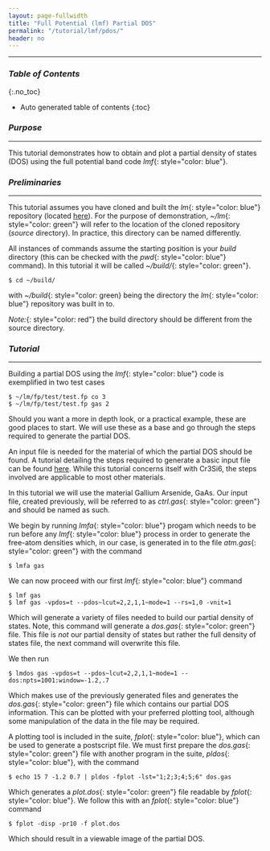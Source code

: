 ```yaml
---
layout: page-fullwidth
title: "Full Potential (lmf) Partial DOS"
permalink: "/tutorial/lmf/pdos/"
header: no
---
```


____________________________________________________________

### _Table of Contents_
{:.no_toc}
*  Auto generated table of contents
{:toc} 

### _Purpose_
_____________________________________________________________
This tutorial demonstrates how to obtain and plot a partial density of states (DOS) using the full potential band code _lmf_{: style="color: blue"}.

### _Preliminaries_
_____________________________________________________________
This tutorial assumes you have cloned and built the _lm_{: style="color: blue"} repository (located [here](https://bitbucket.org/lmto/lm)). For the purpose of demonstration, _~/lm_{: style="color: green"} will refer to the location of the cloned repository (_source_ directory). In practice, this directory can be named differently.

All instances of commands assume the starting position is your _build_ directory (this can be checked with the _pwd_{: style="color: blue"} command).  In this tutorial it will be called _~/build/_{: style="color: green"}.

    $ cd ~/build/

with _~/build_{: style="color: green} being the directory the _lm_{: style="color: blue"} repository was built in to.

_Note:_{: style="color: red"} the build directory should be different from the source directory.

### _Tutorial_
_____________________________________________________________
Building a partial DOS using the _lmf_{: style="color: blue"} code is exemplified in two test cases

    $ ~/lm/fp/test/test.fp co 3
    $ ~/lm/fp/test/test.fp gas 2

Should you want a more in depth look, or a practical example, these are good places to start. We will use these as a base and go through the steps required to generate the partial DOS.   

An input file is needed for the material of which the partial DOS should be found. A tutorial detailing the steps required to generate a basic input file can be found [here](https://lordcephei.github.io/tutorial/lmf/ctrlfile/). While this tutorial concerns itself with Cr3Si6, the steps involved are applicable to most other materials.   

In this tutorial we will use the material Gallium Arsenide, GaAs. Our input file, created previously, will be referred to as _ctrl.gas_{: style="color: green"} and should be named as such.

We begin by running _lmfa_{: style="color: blue"} progam which needs to be run before any _lmf_{: style="color: blue"} process in order to generate the free-atom densities which, in our case, is generated in to the file _atm.gas_{: style="color: green"} with the command

    $ lmfa gas

We can now proceed with our first _lmf_{: style="color: blue"} command

    $ lmf gas
	$ lmf gas -vpdos=t --pdos~lcut=2,2,1,1~mode=1 --rs=1,0 -vnit=1

Which will generate a variety of files needed to build our partial density of states. Note, this command will generate a _dos.gas_{: style="color: green"} file. This file is _not_ our partial density of states but rather the full density of states file, the next command will overwrite this file.

We then run

    $ lmdos gas -vpdos=t --pdos~lcut=2,2,1,1~mode=1 --dos:npts=1001:window=-1.2,.7

Which makes use of the previously generated files and generates the _dos.gas_{: style="color: green"} file which contains our partial DOS information. This can be plotted with your preferred plotting tool, although some manipulation of the data in the file may be required.   

A plotting tool is included in the suite, _fplot_{: style="color: blue"}, which can be used to generate a postscript file. We must first prepare the _dos.gas_{: style="color: green"} file with another program in the suite, _pldos_{: style="color: blue"}, with the command

    $ echo 15 7 -1.2 0.7 | pldos -fplot -lst="1;2;3;4;5;6" dos.gas

Which generates a _plot.dos_{: style="color: green"} file readable by _fplot_{: style="color: blue"}. We follow this with an _fplot_{: style="color: blue"} command

    $ fplot -disp -pr10 -f plot.dos

Which should result in a viewable image of the partial DOS.